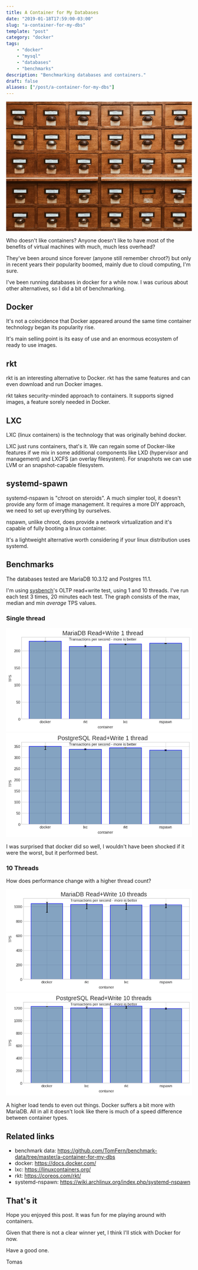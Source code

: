 ```yaml
---
title: A Container for My Databases
date: "2019-01-18T17:59:00-03:00"
slug: "a-container-for-my-dbs"
template: "post"
category: "docker"
tags:
    - "docker"
    - "mysql"
    - "databases"
    - "benchmarks"
description: "Benchmarking databases and containers."
draft: false
aliases: ["/post/a-container-for-my-dbs"]
---
```

![](/images/database.jpg)

Who doesn't like containers? Anyone doesn't like to have most of the benefits of virtual machines with much, much less overhead?

They've been around since forever (anyone still remember chroot?)
but only in recent years their popularity boomed, mainly due to cloud computing, I'm sure.

I've been running databases in docker for a while now. I was curious about other alternatives, so I did a bit of benchmarking.


## Docker

It's not a coincidence that Docker appeared around the same time container technology began its popularity rise.

It's main selling point is its easy of use and an enormous ecosystem of ready to use images.


## rkt

rkt is an interesting alternative to Docker. rkt has the same features and can even download and run Docker images.

rkt takes security-minded approach to containers. It supports signed images, a feature sorely needed in Docker.


## LXC

LXC (linux containers) is the technology that was originally behind docker.

LXC just runs containers, that's it. We can regain some of Docker-like features if we mix in some additional
components like LXD (hypervisor and management) and LXCFS (an overlay filesystem).
For snapshots we can use LVM or an snapshot-capable filesystem.


## systemd-spawn

systemd-nspawn is "chroot on steroids".
A much simpler tool, it doesn't provide any form of image management. It requires a more DIY approach, we need to set up everything by ourselves.

nspawn, unlike chroot, does provide a network virtualization and it's capable of fully booting a linux container.

It's a lightweight alternative worth considering if your linux distribution uses systemd.


## Benchmarks

The databases tested are MariaDB 10.3.12 and Postgres 11.1.

I'm using [sysbench](./sysbench-guide-2)'s OLTP read+write test, using 1 and 10 threads.
I've run each test 3 times, 20 minutes each test. The graph consists of the max, median and min _average_ TPS values.


### Single thread

![MariaDB 1 Thread](/media/plots/a-container-for-my-dbs/mariadb-rw-1.png)
![PostgreSQL - 1 thread](/media/plots/a-container-for-my-dbs/postgres-rw-1.png)

I was surprised that docker did so well, I wouldn't have been shocked if it were the worst, but it performed best.


### 10 Threads

How does performance change with a higher thread count?

![MariaDB - 10 threads](/media/plots/a-container-for-my-dbs/mariadb-rw-10.png)
![PostgreSQL - 10 threads](/media/plots/a-container-for-my-dbs/postgres-rw-10.png)

A higher load tends to even out things. Docker suffers a bit more with MariaDB.
All in all it doesn't look like there is much of a speed difference between container types.


## Related links

-   benchmark data:  <https://github.com/TomFern/benchmark-data/tree/master/a-container-for-my-dbs>
-   docker: <https://docs.docker.com/>
-   lxc: <https://linuxcontainers.org/>
-   rkt: <https://coreos.com/rkt/>
-   systemd-nspawn: <https://wiki.archlinux.org/index.php/systemd-nspawn>


## That's it

Hope you enjoyed this post. It was fun for me playing around with containers.

Given that there is not a clear winner yet, I think I'll stick with Docker for now.

Have a good one.

Tomas
